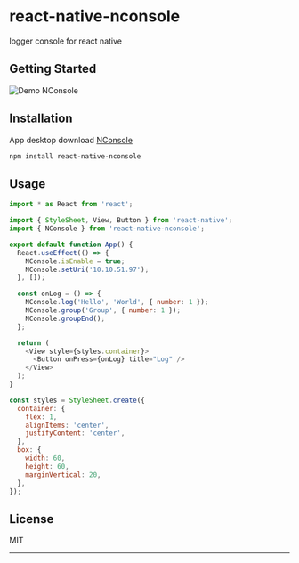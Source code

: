 # react-native-nconsole

logger console for react native

## Getting Started

![Demo NConsole](https://github.com/nghinv-software/react-native-nconsole/blob/main/assets/demo_nconsole.png)

## Installation

App desktop download [NConsole](https://drive.google.com/drive/folders/1P4cqXhalzsiPtrVAKWvoD9tK_pt9ZpzJ?usp=share_link)

```sh
npm install react-native-nconsole
```

## Usage

```js
import * as React from 'react';

import { StyleSheet, View, Button } from 'react-native';
import { NConsole } from 'react-native-nconsole';

export default function App() {
  React.useEffect(() => {
    NConsole.isEnable = true;
    NConsole.setUri('10.10.51.97');
  }, []);

  const onLog = () => {
    NConsole.log('Hello', 'World', { number: 1 });
    NConsole.group('Group', { number: 1 });
    NConsole.groupEnd();
  };

  return (
    <View style={styles.container}>
      <Button onPress={onLog} title="Log" />
    </View>
  );
}

const styles = StyleSheet.create({
  container: {
    flex: 1,
    alignItems: 'center',
    justifyContent: 'center',
  },
  box: {
    width: 60,
    height: 60,
    marginVertical: 20,
  },
});
```

## License

MIT

---
